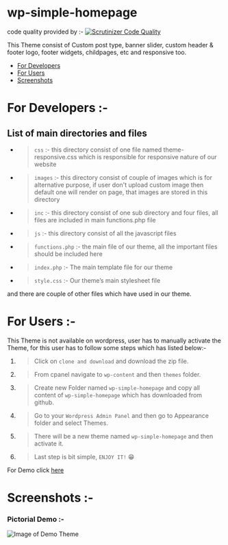 # wp-simple-homepage

code quality provided by :- [![Scrutinizer Code Quality](https://scrutinizer-ci.com/g/arth36/wp-simple-homepage/badges/quality-score.png?b=master)](https://scrutinizer-ci.com/g/arth36/wp-simple-homepage/?branch=master)

This Theme consist of Custom post type, banner slider, custom header & footer logo, footer widgets, childpages, etc and responsive too.

* [ For Developers ](#for-developers)
* [ For Users ](#for-users)
* [ Screenshots ](#screenshots)

# For Developers :-

## List of main directories and files

 * > `css` :- this directory consist of one file named theme-responsive.css which is responsible for responsive nature of our website
 * > `images` :- this directory consist of couple of images which is for alternative purpose, if user don't upload custom image then default one will render on page, that images are stored in this directory
 * > `inc` :- this directory consist of one sub directory and four files, all files are included in main functions.php file
 * > `js` :- this directory consist of all the javascript files
 * > `functions.php` :- the main file of our theme, all the important files should be included here
 * > `index.php` :- The main template file for our theme
 * > `style.css` :- Our theme’s main stylesheet file

and there are couple of other files which have used in our theme.

# For Users :-
	
This Theme is not available on wordpress, user has to manually activate the Theme, for this user has to follow some steps which has listed below:-

 1. >Click on `clone and download` and download the zip file.
 2. >From cpanel navigate to `wp-content` and then `themes` folder.
 3. >Create new Folder named `wp-simple-homepage` and copy all content of `wp-simple-homepage` which has downloaded from github.
 4. >Go to your `Wordpress Admin Panel` and then go to Appearance folder and select Themes.
 5. >There will be a new theme named `wp-simple-homepage` and then activate it.
 6. >Last step is bit simple, `ENJOY IT!` :grin:
 
For Demo click [here]( http://mydailyblogs.epizy.com/ )
 
# Screenshots :-

### Pictorial Demo :-

![Image of Demo Theme]( https://i.ibb.co/4jLN2fB/img.png )